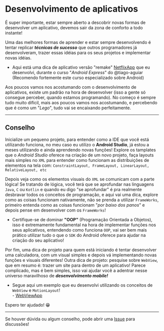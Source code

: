 # Desenvolvimento de aplicativos
É super importante, estar sempre aberto a descobrir novas formas de desenvolver um aplicativo, devemos sair da zona de conforto a todo instante! 

Uma das melhores formas de aprender e estar sempre desenvolvendo é tentar replicar ***técnicas de sucesso*** que outros programadores já desenvolveram, trazer essas idéias para os seus projetos e implementar novas idéias.

* Aqui está uma dica de aplicativo versão "remake" [NetflixApp](https://github.com/felipeferreira-dev/NetflixApp) que eu desenvolvi, durante o curso "*Android Express*" do @tiago-aguiar (Recomendo fortemente este curso especializado sobre Android)

Aos poucos vamos nos acostumando com o desenvolvimento de aplicativos, existe um padrão na hora de desenvolver (isso a gente só consegue perceber, quando estamos programando).
No começo é sempre tudo muito difícil, mais aos poucos vamos nos acostumando, e percebendo que é como um "*Lego*", tudo vai se encaixando perfeitamente.
***
## Conselho
Inicialize um pequeno projeto, para entender como a IDE que você está utilizando funciona, no meu caso eu utilizo o **Android Studio**, já estou a meses utilizando e ainda aprendendo novas funções!
Explore os tamplates que o _Android Studio_ oferece na criação de um novo projeto, faça layouts mais simples no ```XML``` para entender como funcionam as distribuições de elementos na tela com:
```ConstraintLayout, FrameLayout, LinearLayout, RelativeLayout, etc```

Depois veja como os elementos visuais do ```XML``` se comunicam com a parte lógica! Se tratando de lógica, você terá que se aprofundar nas linguagens ```Java```, ```C``` ou ```Kotlin``` e quando eu digo "se aprofundar" é pra realmente desbravar todos os conceitos de programação, e aqui vai uma dica, explore como as coisas funcionam nativamente, não se prenda a utilizar ```FrameWorks```, primeiro entenda como as coisas funcionam "*por baixo dos panos*" e depois pense em desenvolver com os ```FrameWorks```! 

* Certifique-se de dominar **"OOP"** (Programação Orientada a Objetos), isso é extremamente fundamental na hora de implementar funções nos seus aplicativos, entendendo como funciona ```OOP```, vai ser bem mais prático utilizar tudo o que o ```SDK``` do Android oferece para ajudar na criação do seu aplicativo!

Por fim, uma dica de projeto para quem está iniciando é tentar desenvolver uma calculadora, com um visual simples e depois vá implementando novas funções e visuais diferentes!
Outra dica de projeto: pesquise sobre ```WebView```, que em resumo é: trazer um site para dentro de um aplicativo! Parece complicado, mas é bem simples, isso vai ajudar você a adentrar nesse universo maravilhoso de ***desenvolvimento mobile!***

* Segue aqui um exemplo que eu desenvolvi utilizando os conceitos de ```WebView``` e ```MotionLayout```! <Br> - [WebViewApp](https://github.com/felipeferreira-dev/WebViewApp)</br>

Espero ter ajudado! 😁
***
Se houver dúvida ou algum conselho, pode abrir uma [Issue](https://github.com/felipeferreira-dev/Dicas-para-quem-quer-iniciar-no-Desenvolvimento-Mobile-Android-/issues) para discussões!
